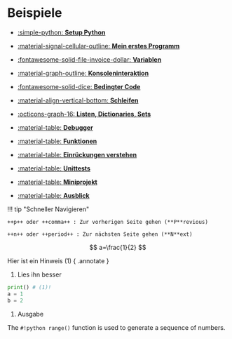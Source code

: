 # Beispiele

<div class="grid cards" markdown>

- [:simple-python: **Setup Python**](mengenlehre/verschiedene_schreibweisen)

- [:material-signal-cellular-outline: **Mein erstes Programm**](lineare_funktionen/lineare_funktionen.md)

- [:fontawesome-solid-file-invoice-dollar: **Variablen**](deskriptive_statistik/index.md)

- [:material-graph-outline: **Konsoleninteraktion**](verteilung/verteilung.md)

- [:fontawesome-solid-dice: **Bedingter Code**](wahrscheinlichkeitstheorie/wahrscheinlichkeitstheorie.md)

- [:material-align-vertical-bottom: **Schleifen**](hypothesentest/hypothesentest.md)

- [:octicons-graph-16: **Listen, Dictionaries, Sets**](regression/regression.md)

- [:material-table: **Debugger**](anova/anova.md)

- [:material-table: **Funktionen**](anova/anova.md)

- [:material-table: **Einrückungen verstehen**](anova/anova.md)

- [:material-table: **Unittests**](anova/anova.md)

- [:material-table: **Miniprojekt**](anova/anova.md)

- [:material-table: **Ausblick**](anova/anova.md)

</div>


!!! tip "Schneller Navigieren"

    ++p++ oder ++comma++ : Zur vorherigen Seite gehen (**P**revious)

    ++n++ oder ++period++ : Zur nächsten Seite gehen (**N**ext)


$$
a=\frac{1}{2}
$$

Hier ist ein Hinweis (1)
{ .annotate }

1. Lies ihn besser

```python
print() # (1)!
a = 1
b = 2 
```

1.  Ausgabe

The `#!python range()` function is used to generate a sequence of numbers.
